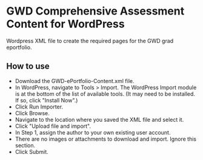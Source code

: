 # GWD Comprehensive Assessment Content for WordPress
 Wordpress XML file to create the required pages for the GWD grad eportfolio.

## How to use
- Download the GWD-ePortfolio-Content.xml file.
- In WordPress, navigate to Tools > Import. The WordPress Import module is at the bottom of the list of available tools. (It may need to be installed. If so, click "Install Now".) 
- Click Run Importer. 
- Click Browse.
- Navigate to the location where you saved the XML file and select it.
- Click "Upload file and import".
- In Step 1, assign the author to your own existing user account.
- There are no images or attachments to download and import. Ignore this section.
- Click Submit.
